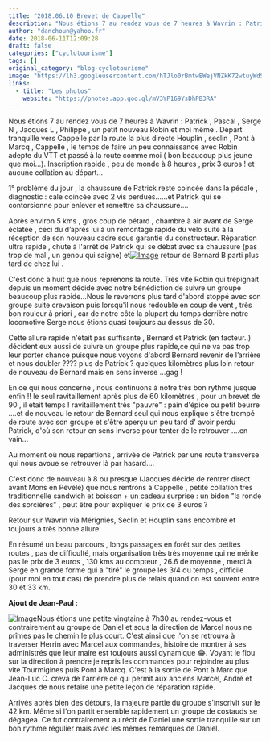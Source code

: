 ```yaml
---
title: "2018.06.10 Brevet de Cappelle"
description: "Nous étions 7 au rendez vous de 7 heures à Wavrin : Patrick , Pascal , Serge N , Jacques L , Philippe , un petit nouveau Robin et moi même . Départ tranquille vers Cappelle par la route la plus directe Houplin , seclin , Pont à Marcq , Cappelle , le temps de faire un peu connaissance avec Robin adepte du VTT et passé à la route comme moi ( bon beaucoup plus jeune que moi...). Inscription rapide , peu de monde à 8 heures , prix 3 euros ! et aucune collation au départ..."
author: "danchoun@yahoo.fr"
date: 2018-06-11T12:09:28
draft: false
categories: ["cyclotourisme"]
tags: []
original_category: "blog-cyclotourisme"
image: "https://lh3.googleusercontent.com/hTJlo0rBmtwEWejVNZkK72wtuyWdSWnlJS5PkNcaG_lN9_Wfcxj9wJqfeTAeNZLOhK8E-vbPhyoY9C6EQ3P-HS2Rk8C0-UJk5Is3dB3g_TfH42JHzDI8AM4r-BINLHdPquhLrfZQ0uEvCS67PNxx1vM7S7SESBfotE0R1Cnb7IV2WirXoJ9ghSnI_BOSI7q3R3NskQxS_tR9edxCacjyZgsDhpB-GMFN5l3p5l8AlcH6QkMZPEp18jWTt9rhNvHTY971Xm6zkFqQu2_L8KBYtyFLe4yLNQWMTIIegAfyBMEONIJpUtG2xCpT1x3_zNf9fsLuJQq2WyyqdkIIEAGAwZ5ODDtQ1mDuV_H8PvoARYo8eARfFNG_-IdLd8T3tdd6w8tDtuxwCKwAHrRJjLHHqxMhURdNesGTtoMxWvZ6sICgNMJXoT1H-qbx01BK04AeCXKXjBK36Yj1HzpKbAJ3qfpDpNbQsVxzCHs4Fi-Iwf0lAQf0ACVfH0LdJqKJUOqxdooqq9huhn5U3wDtcv8MgCCoChj_KhiGpOkb_LM3qG2AskJQA9tqbiUp3lRaM22aHK84erqRHfI2umNLaick7SAnmRLL5-5IyUY41MTk=w1024-h768-no"
links:
  - title: "Les photos"
    website: "https://photos.app.goo.gl/mV3YP169YsDhPB3RA"
---
```


Nous étions 7 au rendez vous de 7 heures à Wavrin : Patrick , Pascal , Serge N , Jacques L , Philippe , un petit nouveau Robin et moi même . Départ tranquille vers Cappelle par la route la plus directe Houplin , seclin , Pont à Marcq , Cappelle , le temps de faire un peu connaissance avec Robin adepte du VTT et passé à la route comme moi ( bon beaucoup plus jeune que moi...). Inscription rapide , peu de monde à 8 heures , prix 3 euros ! et aucune collation au départ...

<!--more-->

1° problème du jour , la chaussure de Patrick reste coincée dans la pédale , diagnostic : cale coincée avec 2 vis perdues......et Patrick qui se contorsionne pour enlever et remettre sa chaussure....

Après environ 5 kms , gros coup de pétard , chambre à air avant de Serge éclatée , ceci du d’après lui à un remontage rapide du vélo suite à la réception de son nouveau cadre sous garantie du constructeur. Réparation ultra rapide , chute à l'arrêt de Patrick qui se débat avec sa chaussure (pas trop de mal , un genou qui saigne) et[![Image](https://lh3.googleusercontent.com/BLCkwI6S4rzEHfnEWOXxcoeLVs-lyv6kV8daXLSqOiSTvMp6ywE_zN4d54090rTqDMBHpu1Atryt8eC0sethRLSQfKgzx5F8hgjzYhGJ-OwZ3-PPBnWVlVEKB2y9oH51yvaRfIF43jcgbwH0xuxXAAPS5mEeDEYTFqRGGKFpgjkoM2JOzVYUbMidHzgIPKqVAIbDCfrfYycI--EIFIfxyiNwhi1AQl6yuNaizDPzWCVSpg0nakYEEGzgne8STm0ZEPR6pzOQy-HcNtzBcTU4tnYOyfaG-YOtRP7yVSqQv3fBClIWYvpjrL-L5p2jqr9_8E5N1lsyJfMEiaLXt4d0QQ-myKPUQaLfuzpH4HRQfa64o4IYqQljU1eZ5UmFlDLKH3HO6YJw9FVe_A7gArXvIwXhwxgm5bugamnjBAlZNZMNk7QOMUi8MyRo6Hg4M5NA9X_jb2qZZAdDx0gudQE7u9sgt1_tHYyoWaUGIYwXUTLbuyA_QAKrR5oRHm-VriXNpUY8JCtDzs5TJvg-Tik19LysoqCItMFTtM8mC5pjZq4f0khzoUKlHVTlxxmEk4MLM-wOJRq_m0N-T15weugfj0L98P4i8LA-AJ6W-fdANmVvJJ06CteLxRtNHpPp-gTXdUjSETBT-TRQFDMeVoRhGQ5X5nhof6OR2Q=w1024-h768-no)](https://lh3.googleusercontent.com/BLCkwI6S4rzEHfnEWOXxcoeLVs-lyv6kV8daXLSqOiSTvMp6ywE_zN4d54090rTqDMBHpu1Atryt8eC0sethRLSQfKgzx5F8hgjzYhGJ-OwZ3-PPBnWVlVEKB2y9oH51yvaRfIF43jcgbwH0xuxXAAPS5mEeDEYTFqRGGKFpgjkoM2JOzVYUbMidHzgIPKqVAIbDCfrfYycI--EIFIfxyiNwhi1AQl6yuNaizDPzWCVSpg0nakYEEGzgne8STm0ZEPR6pzOQy-HcNtzBcTU4tnYOyfaG-YOtRP7yVSqQv3fBClIWYvpjrL-L5p2jqr9_8E5N1lsyJfMEiaLXt4d0QQ-myKPUQaLfuzpH4HRQfa64o4IYqQljU1eZ5UmFlDLKH3HO6YJw9FVe_A7gArXvIwXhwxgm5bugamnjBAlZNZMNk7QOMUi8MyRo6Hg4M5NA9X_jb2qZZAdDx0gudQE7u9sgt1_tHYyoWaUGIYwXUTLbuyA_QAKrR5oRHm-VriXNpUY8JCtDzs5TJvg-Tik19LysoqCItMFTtM8mC5pjZq4f0khzoUKlHVTlxxmEk4MLM-wOJRq_m0N-T15weugfj0L98P4i8LA-AJ6W-fdANmVvJJ06CteLxRtNHpPp-gTXdUjSETBT-TRQFDMeVoRhGQ5X5nhof6OR2Q=w1024-h768-no) retour de Bernard B parti plus tard de chez lui .

C'est donc à huit que nous reprenons la route. Très vite Robin qui trépignait depuis un moment décide avec notre bénédiction de suivre un groupe beaucoup plus rapide...Nous le reverrons plus tard d'abord stoppé avec son groupe suite crevaison puis lorsqu'il nous redouble en coup de vent , très bon rouleur à priori , car de notre côté la plupart du temps derrière notre locomotive Serge nous étions quasi toujours au dessus de 30.

Cette allure rapide n'était pas suffisante , Bernard et Patrick (en facteur..) décident eux aussi de suivre un groupe plus rapide,ce qui ne va pas trop leur porter chance puisque nous voyons d'abord Bernard revenir de l’arrière et nous doubler ???? plus de Patrick ? quelques kilomètres plus loin retour de nouveau de Bernard mais en sens inverse ...gag !&nbsp;

En ce qui nous concerne , nous continuons à notre très bon rythme jusque enfin !! le seul ravitaillement après plus de 60 kilomètres , pour un brevet de 90 , il était temps ! ravitaillement très "pauvre" : pain d'épice ou petit beurre ....et de nouveau le retour de Bernard seul qui nous explique s'être trompé de route avec son groupe et s'être aperçu un peu tard d' avoir perdu Patrick, d'où son retour en sens inverse pour tenter de le retrouver ....en vain...

Au moment où nous repartions , arrivée de Patrick par une route transverse qui nous avoue se retrouver là par hasard....

C'est donc de nouveau à 8 ou presque (Jacques décide de rentrer direct avant Mons en Pévéle) que nous rentrons à Cappelle , petite collation très traditionnelle sandwich et boisson + un cadeau surprise : un bidon "la ronde des sorcières" , peut être pour expliquer le prix de 3 euros ?&nbsp;

Retour sur Wavrin via Mérignies, Seclin et Houplin sans encombre et toujours à très bonne allure.

En résumé un beau parcours , longs passages en forêt sur des petites routes , pas de difficulté, mais organisation très très moyenne qui ne mérite pas le prix de 3 euros , 130 kms au compteur , 26.6 de moyenne , merci à Serge en grande forme qui a "tiré" le groupe les 3/4 du temps , difficile (pour moi en tout cas) de prendre plus de relais quand on est souvent entre 30 et 33 km.

**Ajout de Jean-Paul&nbsp;:**

[![Image](https://lh3.googleusercontent.com/lqki8clc7MfSCjDKsc8gH-PdntXv9-PX9szTlEtf_CdKVmgAHt0BkzI1w65wh6w7iOO8M1duIRMVwr0uQnnj_nWq-bX6hSljSnfZANQdxNmaTArZ72nESELsD1TVHThQgNsA0tLpcVfpadnCECSd7Rd4L4w5kqxVgTwg6jpXAkEhA6vPNm9XMi00yUJeLOdBtojAurByQsXCIxFFF5OD26DMfOoA40czkPVrKsuu1DqtQ9HrsXumj7XyQ9m97n2DCJei8oCr7tjbZVa8jQabuEenRKPKqKgQz2sE0gLitFSllEcpR_j02uFoYuC-KYqJ2X_mgiJl3g2jCTjEaw9rnZ2Tzmy3m_VtWcbVaCuW8Rz9t3WH1L7ns2pIEuumrSN-ryHTnl9OarXwq17vtRvLuoB4wJ62JTFPFG19yBy_SBJRCFaWu5Ajz6H6JRuQXKrGaeKbA1J0JuSRBtIB04vPvHdfhEMyrywZBl6RzcRuKZ_tXclSI_Q5ZzVdC_wBQ9sYtVK63Jkr8VtXdTDrr7DXpIGIIeWc7IZr7LK3LO9aG-f4b5C9ece26MtxDO_8vBkUXlxQP6PzOvrzzFZgc4WZRFk6Hq7wFkbIKRYPTWqt2AdeWwZn4xFZRRQvKQzW6OlGsOhyv4sonjtt0mL0rARIS0seLFI5lwrFLQ=w1024-h768-no)](https://lh3.googleusercontent.com/lqki8clc7MfSCjDKsc8gH-PdntXv9-PX9szTlEtf_CdKVmgAHt0BkzI1w65wh6w7iOO8M1duIRMVwr0uQnnj_nWq-bX6hSljSnfZANQdxNmaTArZ72nESELsD1TVHThQgNsA0tLpcVfpadnCECSd7Rd4L4w5kqxVgTwg6jpXAkEhA6vPNm9XMi00yUJeLOdBtojAurByQsXCIxFFF5OD26DMfOoA40czkPVrKsuu1DqtQ9HrsXumj7XyQ9m97n2DCJei8oCr7tjbZVa8jQabuEenRKPKqKgQz2sE0gLitFSllEcpR_j02uFoYuC-KYqJ2X_mgiJl3g2jCTjEaw9rnZ2Tzmy3m_VtWcbVaCuW8Rz9t3WH1L7ns2pIEuumrSN-ryHTnl9OarXwq17vtRvLuoB4wJ62JTFPFG19yBy_SBJRCFaWu5Ajz6H6JRuQXKrGaeKbA1J0JuSRBtIB04vPvHdfhEMyrywZBl6RzcRuKZ_tXclSI_Q5ZzVdC_wBQ9sYtVK63Jkr8VtXdTDrr7DXpIGIIeWc7IZr7LK3LO9aG-f4b5C9ece26MtxDO_8vBkUXlxQP6PzOvrzzFZgc4WZRFk6Hq7wFkbIKRYPTWqt2AdeWwZn4xFZRRQvKQzW6OlGsOhyv4sonjtt0mL0rARIS0seLFI5lwrFLQ=w1024-h768-no)Nous étions une petite vingtaine à 7h30 au rendez-vous et contrairement au groupe de Daniel et sous la direction de Marcel nous ne prîmes pas le chemin le plus court. C'est ainsi que l'on se retrouva à traverser Herrin avec Marcel aux commandes, histoire de montrer à ses administrés que leur maire est toujours aussi dynamique 😂. Voyant le flou sur la direction à prendre je repris les commandes pour rejoindre au plus vite Tourmigines puis Pont à Marcq. C'est à la sortie de Pont à Marc que Jean-Luc C. creva de l'arrière ce qui permit aux anciens Marcel, André et Jacques de nous refaire une petite leçon de réparation rapide.

Arrivés après bien des détours, la majeure partie du groupe s'inscrivit sur le 42 km. Même si l'on partit ensemble rapidement un groupe de costauds se dégagea. Ce fut contrairement au récit de Daniel une sortie tranquille sur un bon rythme régulier mais avec les mêmes remarques de Daniel.
